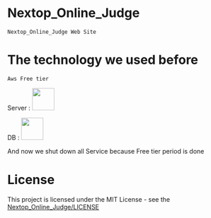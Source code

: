 # Nextop_Online_Judge
    Nextop_Online_Judge Web Site
# The technology we used before
    Aws Free tier
Server : <img src="https://user-images.githubusercontent.com/33346331/66413451-5f523c00-ea32-11e9-955d-7b4efddd8bf6.png" width="50" height="50"/>

DB : <img src="https://user-images.githubusercontent.com/33346331/66413452-5f523c00-ea32-11e9-92f4-1bd5656c9010.png" width="50" height="50"/>

And now we shut down all Service because Free tier period is done
    
# License
This project is licensed under the MIT License - see the [Nextop_Online_Judge/LICENSE](LICENSE)
